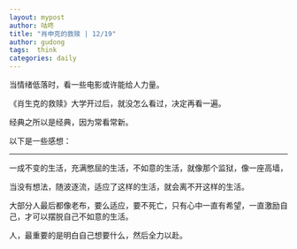 ```yaml
---
layout: mypost
author: 咕咚
title: "肖申克的救赎 | 12/19"
author: gudong
tags:  think
categories: daily
---
```

当情绪低落时，看一些电影或许能给人力量。

《肖生克的救赎》大学开过后，就没怎么看过，决定再看一遍。

经典之所以是经典，因为常看常新。

以下是一些感想：

---

一成不变的生活，充满憋屈的生活，不如意的生活，就像那个监狱，像一座高墙，

当没有想法，随波逐流，适应了这样的生活，就会离不开这样的生活。

大部分人最后都像老布，要么适应，要不死亡，只有心中一直有希望，一直激励自己，才可以摆脱自己不如意的生活。

人，最重要的是明白自己想要什么，然后全力以赴。

